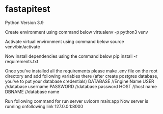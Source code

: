 # fastapitest
Python Version 3.9

Create environment using command below
virtualenv -p python3 venv

Activate virtual environment using command below
source venv/bin/activate

Now install dependencies using the command below
pip install -r requirements.txt

Once you've installed all the requirements please make .env file on the root directory and add following variables there (after create postgres database, you've to put your database credentials)
DATABASE //Engine Name
USER //database username
PASSWORD //database password
HOST //host name
DBNAME //database name

Run following command for run server
uvicorn main:app
Now server is running onfollowing link
127.0.0.1:8000
